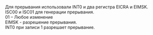 Для прерывания использовали INT0 и два регистра EICRA и EIMSK.  
ISC00 и ISC01 для генерации прерывания.  
01 – Любое изменение  
EIMSK - разрешение прерывания.  
INT0 при записи 1 разрешает прерывание.  
